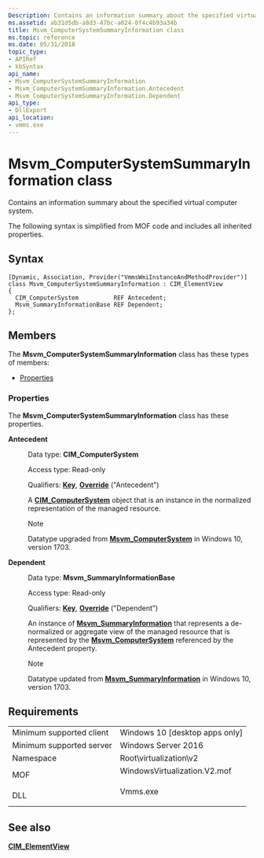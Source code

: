 ```yaml
---
Description: Contains an information summary about the specified virtual computer system.
ms.assetid: ab31d5db-a8d3-47bc-a024-0f4c4b93a34b
title: Msvm_ComputerSystemSummaryInformation class
ms.topic: reference
ms.date: 05/31/2018
topic_type: 
- APIRef
- kbSyntax
api_name: 
- Msvm_ComputerSystemSummaryInformation
- Msvm_ComputerSystemSummaryInformation.Antecedent
- Msvm_ComputerSystemSummaryInformation.Dependent
api_type: 
- DllExport
api_location: 
- vmms.exe
---
```


# Msvm\_ComputerSystemSummaryInformation class

Contains an information summary about the specified virtual computer system.

The following syntax is simplified from MOF code and includes all inherited properties.

## Syntax

``` syntax
[Dynamic, Association, Provider("VmmsWmiInstanceAndMethodProvider")]
class Msvm_ComputerSystemSummaryInformation : CIM_ElementView
{
  CIM_ComputerSystem          REF Antecedent;
  Msvm_SummaryInformationBase REF Dependent;
};
```

## Members

The **Msvm\_ComputerSystemSummaryInformation** class has these types of members:

-   [Properties](#properties)

### Properties

The **Msvm\_ComputerSystemSummaryInformation** class has these properties.

<dl> <dt>

**Antecedent**
</dt> <dd> <dl> <dt>

Data type: **CIM\_ComputerSystem**
</dt> <dt>

Access type: Read-only
</dt> <dt>

Qualifiers: [**Key**](https://docs.microsoft.com/windows/desktop/WmiSdk/key-qualifier), [**Override**](https://docs.microsoft.com/windows/desktop/WmiSdk/standard-qualifiers) ("Antecedent")
</dt> </dl>

A [**CIM\_ComputerSystem**](cim-computersystem.md) object that is an instance in the normalized representation of the managed resource.

> [!Note]
>
> Datatype upgraded from [**Msvm\_ComputerSystem**](msvm-computersystem.md) in Windows 10, version 1703.

 

</dd> <dt>

**Dependent**
</dt> <dd> <dl> <dt>

Data type: **Msvm\_SummaryInformationBase**
</dt> <dt>

Access type: Read-only
</dt> <dt>

Qualifiers: [**Key**](https://docs.microsoft.com/windows/desktop/WmiSdk/key-qualifier), [**Override**](https://docs.microsoft.com/windows/desktop/WmiSdk/standard-qualifiers) ("Dependent")
</dt> </dl>

An instance of [**Msvm\_SummaryInformation**](msvm-summaryinformation.md) that represents a de-normalized or aggregate view of the managed resource that is represented by the [**Msvm\_ComputerSystem**](msvm-computersystem.md) referenced by the Antecedent property.

> [!Note]
>
> Datatype updated from [**Msvm\_SummaryInformation**](msvm-summaryinformation.md) in Windows 10, version 1703.

 

</dd> </dl>

## Requirements



|                                     |                                                                                                         |
|-------------------------------------|---------------------------------------------------------------------------------------------------------|
| Minimum supported client<br/> | Windows 10 \[desktop apps only\]<br/>                                                             |
| Minimum supported server<br/> | Windows Server 2016<br/>                                                                          |
| Namespace<br/>                | Root\\virtualization\\v2<br/>                                                                     |
| MOF<br/>                      | <dl> <dt>WindowsVirtualization.V2.mof</dt> </dl> |
| DLL<br/>                      | <dl> <dt>Vmms.exe</dt> </dl>                     |



## See also

<dl> <dt>

[**CIM\_ElementView**](cim-elementview.md)
</dt> </dl>

 

 




